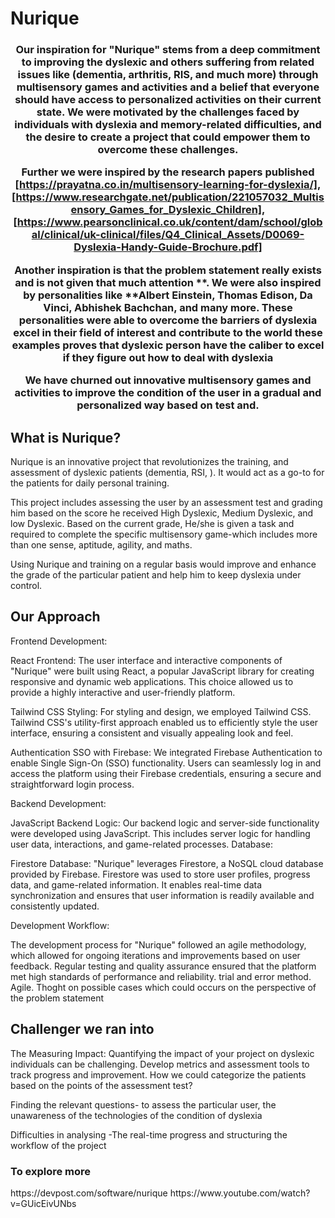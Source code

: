 <h1 align=centre > Nurique </h1>
<h3 align="center"> Our inspiration for "Nurique" stems from a deep commitment to improving the dyslexic and others suffering from related issues like (dementia, arthritis, RIS, and much more) through multisensory games and activities and a belief that everyone should have access to personalized activities on their current state. We were motivated by the challenges faced by individuals with dyslexia and memory-related difficulties, and the desire to create a project that could empower them to overcome these challenges.

Further we were inspired by the research papers published [https://prayatna.co.in/multisensory-learning-for-dyslexia/], [https://www.researchgate.net/publication/221057032_Multisensory_Games_for_Dyslexic_Children], [https://www.pearsonclinical.co.uk/content/dam/school/global/clinical/uk-clinical/files/Q4_Clinical_Assets/D0069-Dyslexia-Handy-Guide-Brochure.pdf]

Another inspiration is that the problem statement really exists and is not given that much attention **. We were also inspired by personalities like **Albert Einstein, Thomas Edison, Da Vinci, Abhishek Bachchan, and many more. These personalities were able to overcome the barriers of dyslexia excel in their field of interest and contribute to the world these examples proves that dyslexic person have the caliber to excel if they figure out how to deal with dyslexia

We have churned out innovative multisensory games and activities to improve the condition of the user in a gradual and personalized way based on test and.</h3>

<h2>What is Nurique?</h2>

Nurique is an innovative project that revolutionizes the training, and assessment of dyslexic patients (dementia, RSI, ). It would act as a go-to for the patients for daily personal training.

This project includes assessing the user by an assessment test and grading him based on the score he received High Dyslexic, Medium Dyslexic, and low Dyslexic. Based on the current grade, He/she is given a task and required to complete the specific multisensory game-which includes more than one sense, aptitude, agility, and maths.

Using Nurique and training on a regular basis would improve and enhance the grade of the particular patient and help him to keep dyslexia under control.

<h2>Our Approach</h2>
Frontend Development:

React Frontend: The user interface and interactive components of "Nurique" were built using React, a popular JavaScript library for creating responsive and dynamic web applications. This choice allowed us to provide a highly interactive and user-friendly platform.

Tailwind CSS Styling: For styling and design, we employed Tailwind CSS. Tailwind CSS's utility-first approach enabled us to efficiently style the user interface, ensuring a consistent and visually appealing look and feel.

Authentication SSO with Firebase: We integrated Firebase Authentication to enable Single Sign-On (SSO) functionality. Users can seamlessly log in and access the platform using their Firebase credentials, ensuring a secure and straightforward login process.

Backend Development:

JavaScript Backend Logic: Our backend logic and server-side functionality were developed using JavaScript. This includes server logic for handling user data, interactions, and game-related processes. Database:

Firestore Database: "Nurique" leverages Firestore, a NoSQL cloud database provided by Firebase. Firestore was used to store user profiles, progress data, and game-related information. It enables real-time data synchronization and ensures that user information is readily available and consistently updated.

Development Workflow:

The development process for "Nurique" followed an agile methodology, which allowed for ongoing iterations and improvements based on user feedback. Regular testing and quality assurance ensured that the platform met high standards of performance and reliability. trial and error method. Agile. Thoght on possible cases which could occurs on the perspective of the problem statement

<h2>Challenger we ran into </h2>

The Measuring Impact: Quantifying the impact of your project on dyslexic individuals can be challenging. Develop metrics and assessment tools to track progress and improvement. How we could categorize the patients based on the points of the assessment test?

Finding the relevant questions- to assess the particular user, the unawareness of the technologies of the condition of dyslexia

Difficulties in analysing -The real-time progress and structuring the workflow of the project

<h3>To explore more</h3>
<a>https://devpost.com/software/nurique</a>
<a>https://www.youtube.com/watch?v=GUicEivUNbs</a>
